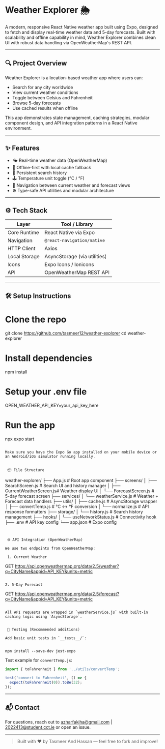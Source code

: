 # Weather Explorer 🌦️

A modern, responsive React Native weather app built using Expo, designed to fetch and display real-time weather data and 5-day forecasts. Built with scalability and offline capability in mind, Weather Explorer combines clean UI with robust data handling via OpenWeatherMap's REST API.

---

## 🔍 Project Overview

Weather Explorer is a location-based weather app where users can:

* Search for any city worldwide
* View current weather conditions
* Toggle between Celsius and Fahrenheit
* Browse 5-day forecasts
* Use cached results when offline

This app demonstrates state management, caching strategies, modular component design, and API integration patterns in a React Native environment.

---

## ✨ Features

* 🌤 Real-time weather data (OpenWeatherMap)
* 📡 Offline-first with local cache fallback
* 💾 Persistent search history
* 🕹 Temperature unit toggle (°C / °F)
* 🔄 Navigation between current weather and forecast views
* ⚙️ Type-safe API utilities and modular architecture

---

## ⚙️ Tech Stack

| Layer         | Tool / Library               |
| ------------- | ---------------------------- |
| Core Runtime  | React Native via Expo        |
| Navigation    | `@react-navigation/native`   |
| HTTP Client   | Axios                        |
| Local Storage | AsyncStorage (via utilities) |
| Icons         | Expo Icons / Ionicons        |
| API           | OpenWeatherMap REST API      |

---

## 🛠 Setup Instructions


# Clone the repo
 git clone https://github.com/tasmeer12/weather-explorer
 cd weather-explorer

# Install dependencies
 npm install

# Setup your .env file
OPEN_WEATHER_API_KEY=your_api_key_here

# Run the app
 npx expo start
```

Make sure you have the Expo Go app installed on your mobile device or an Android/iOS simulator running locally.


 📦 File Structure

```
weather-explorer/
├── App.js                     # Root app component
├── screens/
│   ├── SearchScreen.js        # Search UI and history manager
│   ├── CurrentWeatherScreen.js# Weather display UI
│   └── ForecastScreen.js      # 5-day forecast screen
├── services/
│   └── weatherService.js      # Weather + Forecast data handlers
├── utils/
│   ├── cache.js               # AsyncStorage wrapper
│   ├── convertTemp.js         # °C ↔ °F conversion
│   └── normalize.js           # API response formatters
├── storage/
│   └── history.js             # Search history management
├── hooks/
│   └── useNetworkStatus.js    # Connectivity hook
├── .env                       # API key config
└── app.json                   # Expo config
```


 🌐 API Integration (OpenWeatherMap)

We use two endpoints from OpenWeatherMap:

 1. Current Weather

```
GET https://api.openweathermap.org/data/2.5/weather?q=CityName&appid=API_KEY&units=metric
```

2. 5-Day Forecast

```
GET https://api.openweathermap.org/data/2.5/forecast?q=CityName&appid=API_KEY&units=metric
```

All API requests are wrapped in `weatherService.js` with built-in caching logic using `AsyncStorage`.


 🧪 Testing (Recommended additions)

Add basic unit tests in `__tests__/`:


npm install --save-dev jest-expo
```

Test example for `convertTemp.js`:

```js
import { toFahrenheit } from '../utils/convertTemp';

test('convert to Fahrenheit', () => {
  expect(toFahrenheit(0)).toBe(32);
});
```

---

## 📬 Contact

For questions, reach out to azharfakiha@gmail.com | 2022413@student.cct.ie or open an issue.

---

> Built with ❤️ by Tasmeer And Hassan — feel free to fork and improve!
